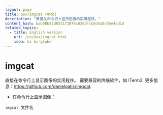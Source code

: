 ```yaml
---
layout: page
title: osx/imgcat (中文)
description: "直接在命令行上显示图像的实用程序。"
content_hash: bab08b82d855173870c626bfcb6d4a5c05e4ad1d
related_topics:
  - title: English version
    url: /en/osx/imgcat.html
    icon: bi bi-globe
---
```

# imgcat

直接在命令行上显示图像的实用程序。
需要兼容的终端软件，如 ITerm2.
更多信息：<https://github.com/danielgatis/imgcat>.

- 在命令行上显示图像：

`imgcat `<span class="tldr-var badge badge-pill bg-dark-lm bg-white-dm text-white-lm text-dark-dm font-weight-bold">文件名</span>
